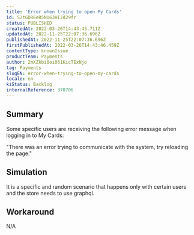 ```yaml
---
title: 'Error when trying to open My Cards'
id: 52tGDR6eR5NU63HIJd29fr
status: PUBLISHED
createdAt: 2022-03-26T14:43:45.711Z
updatedAt: 2022-11-25T22:07:36.696Z
publishedAt: 2022-11-25T22:07:36.696Z
firstPublishedAt: 2022-03-26T14:43:46.459Z
contentType: knownIssue
productTeam: Payments
author: 2mXZkbi0oi061KicTExNjo
tag: Payments
slugEN: error-when-trying-to-open-my-cards
locale: en
kiStatus: Backlog
internalReference: 370706
---
```


## Summary


Some specific users are receiving the following error message when logging in to My Cards:

"There was an error trying to communicate with the system, try reloading the page."




## Simulation


It is a specific and random scenario that happens only with certain users and the store needs to use graphql.



## Workaround


N/A

